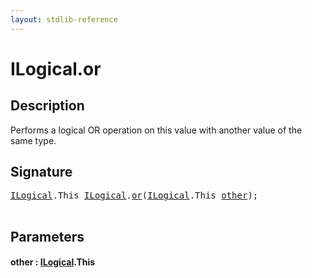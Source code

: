 ```yaml
---
layout: stdlib-reference
---
```


# ILogical\.or

## Description

Performs a logical OR operation on this value with another value of the same type.




## Signature 

<pre>
<a href="index.html" class="code_type">ILogical</a>.<span class="code_keyword">This</span> <a href="index.html" class="code_type">ILogical</a>.<a href="or.html">or</a>(<a href="index.html" class="code_type">ILogical</a>.<span class="code_keyword">This</span> <a href="or.html#decl-other" class="code_param">other</a>);

</pre>

## Parameters

####  <a id="decl-other"></a>other  : [ILogical](index.html)\.This

